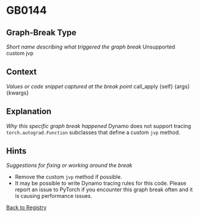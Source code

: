 # GB0144

## Graph-Break Type
*Short name describing what triggered the graph break*
Unsupported custom jvp

## Context
*Values or code snippet captured at the break point*
call_apply {self} {args} {kwargs}

## Explanation
*Why this specific graph break happened*
Dynamo does not support tracing `torch.autograd.Function` subclasses that define a custom `jvp` method.

## Hints
*Suggestions for fixing or working around the break*
- Remove the custom `jvp` method if possible.
- It may be possible to write Dynamo tracing rules for this code. Please report an issue to PyTorch if you encounter this graph break often and it is causing performance issues.



[Back to Registry](../index.md)
